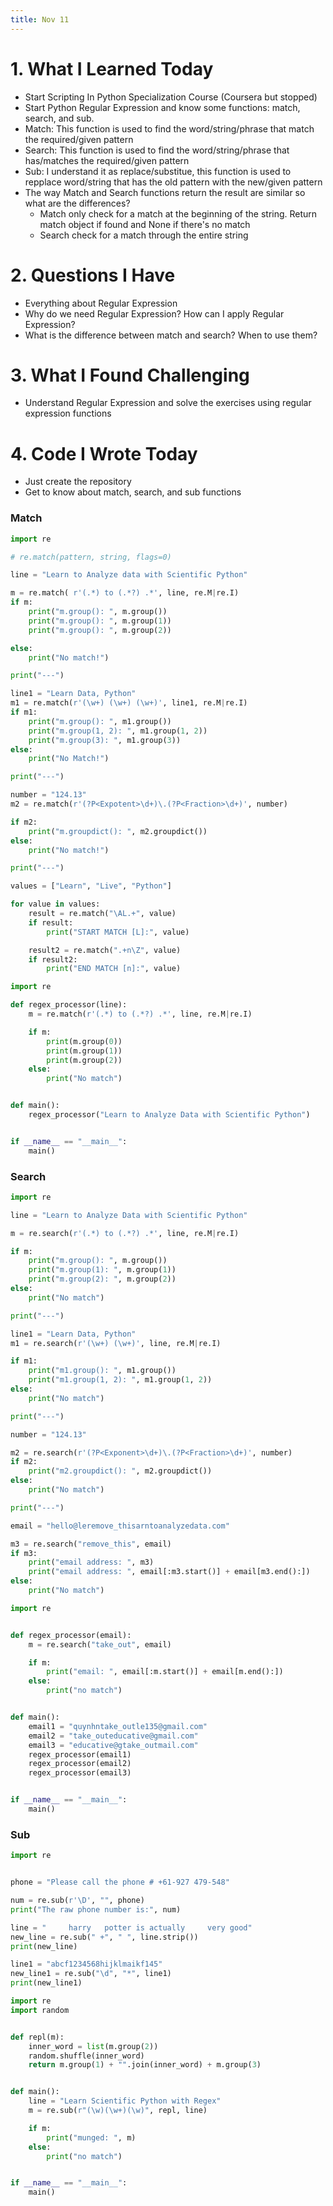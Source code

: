 ```yaml
---
title: Nov 11
---
```


# 1. What I Learned Today
- Start Scripting In Python Specialization Course (Coursera but stopped)
- Start Python Regular Expression and know some functions: match, search, and sub.
- Match: This function is used to find the word/string/phrase that match the required/given pattern
- Search: This function is used to find the word/string/phrase that has/matches the required/given pattern
- Sub: I understand it as replace/substitue, this function is used to repplace word/string that has the old pattern with the new/given pattern
- The way Match and Search functions return the result are similar so what are the differences?
    - Match only check for a match at the beginning of the string. Return match object if found and None if there's no match
    - Search check for a match through the entire string

# 2. Questions I Have
- Everything about Regular Expression
- Why do we need Regular Expression? How can I apply Regular Expression? 
- What is the difference between match and search? When to use them?

# 3. What I Found Challenging
- Understand Regular Expression and solve the exercises using regular expression functions

# 4. Code I Wrote Today
- Just create the repository
- Get to know about match, search, and sub functions

### Match

```python title="match_function.py"
import re

# re.match(pattern, string, flags=0)

line = "Learn to Analyze data with Scientific Python"

m = re.match( r'(.*) to (.*?) .*', line, re.M|re.I)
if m:
    print("m.group(): ", m.group())
    print("m.group(): ", m.group(1))
    print("m.group(): ", m.group(2))

else:
    print("No match!")

print("---")

line1 = "Learn Data, Python"
m1 = re.match(r'(\w+) (\w+) (\w+)', line1, re.M|re.I)
if m1:
    print("m.group(): ", m1.group())
    print("m.group(1, 2): ", m1.group(1, 2))
    print("m.group(3): ", m1.group(3))
else:
    print("No Match!")

print("---")

number = "124.13"
m2 = re.match(r'(?P<Expotent>\d+)\.(?P<Fraction>\d+)', number)

if m2:
    print("m.groupdict(): ", m2.groupdict())
else:
    print("No match!")

print("---")

values = ["Learn", "Live", "Python"]

for value in values:
    result = re.match("\AL.+", value)
    if result:
        print("START MATCH [L]:", value)

    result2 = re.match(".+n\Z", value)
    if result2:
        print("END MATCH [n]:", value)

```

```python title="match_fucnction_exercises.py"
import re

def regex_processor(line):
    m = re.match(r'(.*) to (.*?) .*', line, re.M|re.I)

    if m:
        print(m.group(0))
        print(m.group(1))
        print(m.group(2))
    else:
        print("No match")


def main():
    regex_processor("Learn to Analyze Data with Scientific Python")


if __name__ == "__main__":
    main()
```

### Search

```python title="search_function.py"
import re

line = "Learn to Analyze Data with Scientific Python"

m = re.search(r'(.*) to (.*?) .*', line, re.M|re.I)

if m:
    print("m.group(): ", m.group())
    print("m.group(1): ", m.group(1))
    print("m.group(2): ", m.group(2))
else:
    print("No match")

print("---")

line1 = "Learn Data, Python"
m1 = re.search(r'(\w+) (\w+)', line, re.M|re.I)

if m1:
    print("m1.group(): ", m1.group())
    print("m1.group(1, 2): ", m1.group(1, 2))
else:
    print("No match")

print("---")

number = "124.13"

m2 = re.search(r'(?P<Exponent>\d+)\.(?P<Fraction>\d+)', number)
if m2:
    print("m2.groupdict(): ", m2.groupdict())
else:
    print("No match")

print("---")

email = "hello@leremove_thisarntoanalyzedata.com"

m3 = re.search("remove_this", email)
if m3:
    print("email address: ", m3)
    print("email address: ", email[:m3.start()] + email[m3.end():])
else:
    print("No match")
```

```python title="search_function_exercises.py"
import re


def regex_processor(email):
    m = re.search("take_out", email)

    if m:
        print("email: ", email[:m.start()] + email[m.end():])
    else:
        print("no match")


def main():
    email1 = "quynhntake_outle135@gmail.com"
    email2 = "take_outeducative@gmail.com"
    email3 = "educative@gtake_outmail.com"
    regex_processor(email1)
    regex_processor(email2)
    regex_processor(email3)


if __name__ == "__main__":
    main()
```

### Sub 

```python title="sub_function.py"
import re


phone = "Please call the phone # +61-927 479-548"

num = re.sub(r'\D', "", phone)
print("The raw phone number is:", num)

line = "     harry   potter is actually     very good"
new_line = re.sub(" +", " ", line.strip())
print(new_line)

line1 = "abcf1234568hijklmaikf145"
new_line1 = re.sub("\d", "*", line1)
print(new_line1)

```
```python title="sub_function_exercise.py"
import re
import random


def repl(m):
    inner_word = list(m.group(2))
    random.shuffle(inner_word)
    return m.group(1) + "".join(inner_word) + m.group(3)


def main():
    line = "Learn Scientific Python with Regex"
    m = re.sub(r"(\w)(\w+)(\w)", repl, line)

    if m:
        print("munged: ", m)
    else:
        print("no match")


if __name__ == "__main__":
    main()

```
